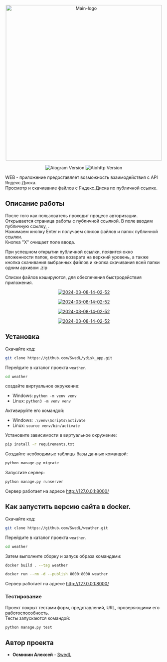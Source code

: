 <p align="center"><img src="https://i.ibb.co/vJnDKGB/picture-compress.png" alt="Main-logo" border="0" width="500"></p>

<p align="center">
   <img src="https://img.shields.io/badge/Python-3.11-orange)" alt="Aiogram Version">
   <img src="https://img.shields.io/badge/Django-5.1.1-E86F00" alt="Aiohttp Version">
</p>

<p>WEB - приложение предоставляет возможность взаимодействия с API Яндекс.Диска.
<br>Просмотр и скачивание файлов с Яндекс.Диска по публичной ссылке.</p>


## Описание работы
После того как пользователь проходит процесс авторизации.
Открывается страница работы с публичной ссылкой.
В поле вводим публичную ссылку, .<br>
Нажимаем кнопку Enter и получаем список файлов и папок публичной ссылки.<br>
Кнопка "X" очищает поле ввода.

При успешном открытии публичной ссылки, появится окно вложенности папок,
кнопка возврата на верхний уровень, а также кнопка скачивания выбранных
файлов и кнопка скачивания всей папки одним архивом .zip

Списки файлов кэшируются, для обеспечения быстродействия приложения.

<p align="center">
<a href="https://i.ibb.co/ZTXLtb3/login-page.png"><img src="https://i.ibb.co/ZTXLtb3/login-page.png" alt="2024-03-08-14-02-52" border="0"></a>
</p>
<p align="center">
<a href="https://i.ibb.co/sygSRRY/public-key-page3.png"><img src="https://i.ibb.co/sygSRRY/public-key-page3.png" alt="2024-03-08-14-02-52" border="0"></a>
</p>
<p align="center">
<a href="https://i.ibb.co/mDz1wyZ/public-key-page1.png"><img src="https://i.ibb.co/mDz1wyZ/public-key-page1.png" alt="2024-03-08-14-02-52" border="0"></a>
</p>
<p align="center">
<a href="https://i.ibb.co/xzHp4HM/public-key-page2.png"><img src="https://i.ibb.co/xzHp4HM/public-key-page2.png" alt="2024-03-08-14-02-52" border="0"></a>
</p>


## Установка

Скачайте код:
```sh
git clone https://github.com/SwedL/ydisk_app.git
```
Перейдите в каталог проекта `weather`.<br>
```sh
cd weather
```
создайте виртуальное окружение:
- Windows: `python -m venv venv`
- Linux: `python3 -m venv venv`

Активируйте его командой:

- Windows: `.\venv\Scripts\activate`
- Linux: `source venv/bin/activate`


Установите зависимости в виртуальное окружение:

```sh
pip install -r requirements.txt
```
Создайте необходимые таблицы базы данных командой:
```sh
python manage.py migrate
```

Запустите сервер:
```sh
python manage.py runserver
```
Сервер работает на адресе <a href="http://127.0.0.1:8000/" target="_blank">http://127.0.0.1:8000/</a>

## Как запустить версию сайта в docker.
Скачайте код:
```sh
git clone https://github.com/SwedL/weather.git
```
Перейдите в каталог проекта `weather`.<br>
```sh
cd weather
```
Затем выполните сборку и запуск образа командами:
```sh
docker build . --tag weather
```
```sh
docker run --rm -d --publish 8000:8000 weather
```
Сервер работает на адресе <a href="http://127.0.0.1:8000/" target="_blank">http://127.0.0.1:8000/</a>

### Тестирование

Проект покрыт тестами форм, представлений, URL, проверяющими его работоспособность.<br>
Тесты запускаются командой:
```sh
python manage.py test
```
## Автор проекта

* **Осминин Алексей** - [SwedL](https://github.com/SwedL)

